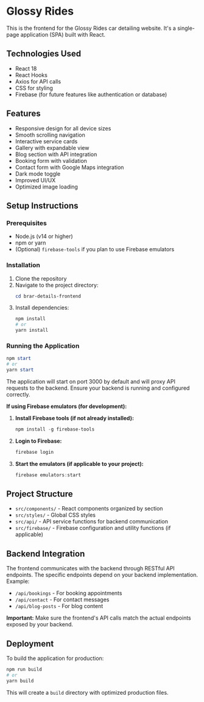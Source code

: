 # Glossy Rides 

This is the frontend for the Glossy Rides car detailing website. It's a single-page application (SPA) built with React.

## Technologies Used

- React 18
- React Hooks
- Axios for API calls
- CSS for styling
- Firebase (for future features like authentication or database)

## Features

- Responsive design for all device sizes
- Smooth scrolling navigation
- Interactive service cards
- Gallery with expandable view
- Blog section with API integration
- Booking form with validation
- Contact form with Google Maps integration
- Dark mode toggle
- Improved UI/UX
- Optimized image loading

## Setup Instructions

### Prerequisites

- Node.js (v14 or higher)
- npm or yarn
- (Optional) `firebase-tools` if you plan to use Firebase emulators

### Installation

1. Clone the repository
2. Navigate to the project directory:
   ```powershell
   cd brar-details-frontend
   ```
3. Install dependencies:
   ```powershell
   npm install
   # or
   yarn install
   ```

### Running the Application

```powershell
npm start
# or
yarn start
```

The application will start on port 3000 by default and will proxy API requests to the backend. Ensure your backend is running and configured correctly.

**If using Firebase emulators (for development):**

1.  **Install Firebase tools (if not already installed):**
    ```powershell
    npm install -g firebase-tools
    ```
2.  **Login to Firebase:**
    ```powershell
    firebase login
    ```
3.  **Start the emulators (if applicable to your project):**
    ```powershell
    firebase emulators:start
    ```

## Project Structure

- `src/components/` - React components organized by section
- `src/styles/` - Global CSS styles
- `src/api/` - API service functions for backend communication
- `src/firebase/` - Firebase configuration and utility functions (if applicable)

## Backend Integration

The frontend communicates with the backend through RESTful API endpoints. The specific endpoints depend on your backend implementation. Example:

- `/api/bookings` - For booking appointments
- `/api/contact` - For contact messages
- `/api/blog-posts` - For blog content

**Important:** Make sure the frontend's API calls match the actual endpoints exposed by your backend.

## Deployment

To build the application for production:

```powershell
npm run build
# or
yarn build
```

This will create a `build` directory with optimized production files.
